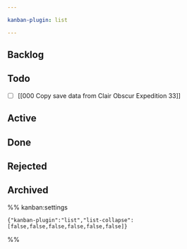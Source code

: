 ```yaml
---

kanban-plugin: list

---
```


## Backlog



## Todo

- [ ] [[000 Copy save data from Clair Obscur Expedition 33]]


## Active



## Done



## Rejected



## Archived





%% kanban:settings
```
{"kanban-plugin":"list","list-collapse":[false,false,false,false,false,false]}
```
%%